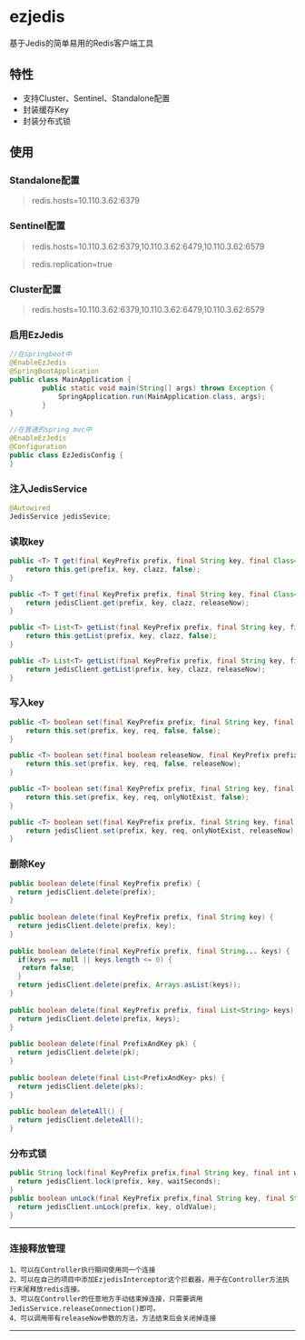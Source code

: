 # ezjedis
基于Jedis的简单易用的Redis客户端工具

## 特性
* 支持Cluster、Sentinel、Standalone配置
* 封装缓存Key
* 封装分布式锁

## 使用

### Standalone配置
> redis.hosts=10.110.3.62:6379

### Sentinel配置
>redis.hosts=10.110.3.62:6379,10.110.3.62:6479,10.110.3.62:6579

>redis.replication=true

### Cluster配置
>redis.hosts=10.110.3.62:6379,10.110.3.62:6479,10.110.3.62:6579

### 启用EzJedis ###
```java
//在springboot中
@EnableEzJedis
@SpringBootApplication
public class MainApplication {
	    public static void main(String[] args) throws Exception {
	       	SpringApplication.run(MainApplication.class, args);
	    }
}
```
```java
//在普通的spring mvc中
@EnableEzJedis
@Configuration
public class EzJedisConfig {
}
```

### 注入JedisService ###

```java
@Autowired
JedisService jedisSevice;
```

### 读取key ###

```java
public <T> T get(final KeyPrefix prefix, final String key, final Class<T> clazz) {
	return this.get(prefix, key, clazz, false);
}

public <T> T get(final KeyPrefix prefix, final String key, final Class<T> clazz, final boolean releaseNow) {
	return jedisClient.get(prefix, key, clazz, releaseNow);
}

public <T> List<T> getList(final KeyPrefix prefix, final String key, final Class<T> clazz) {
	return this.getList(prefix, key, clazz, false);
}

public <T> List<T> getList(final KeyPrefix prefix, final String key, final Class<T> clazz, final boolean releaseNow) {
	return jedisClient.getList(prefix, key, clazz, releaseNow);
}
```
### 写入key ###

```java
public <T> boolean set(final KeyPrefix prefix, final String key, final T req) {
	return this.set(prefix, key, req, false, false);
}

public <T> boolean set(final boolean releaseNow, final KeyPrefix prefix, final String key, final T req) {
	return this.set(prefix, key, req, false, releaseNow);
}

public <T> boolean set(final KeyPrefix prefix, final String key, final T req, final boolean onlyNotExist) {
	return this.set(prefix, key, req, onlyNotExist, false);
}

public <T> boolean set(final KeyPrefix prefix, final String key, final T req, final boolean onlyNotExist, final boolean releaseNow) {
	return jedisClient.set(prefix, key, req, onlyNotExist, releaseNow);
}
```

### 删除Key ###
```java
public boolean delete(final KeyPrefix prefix) {
  return jedisClient.delete(prefix);
}
	
public boolean delete(final KeyPrefix prefix, final String key) {
  return jedisClient.delete(prefix, key);
}
	
public boolean delete(final KeyPrefix prefix, final String... keys) {
  if(keys == null || keys.length <= 0) {
   return false;
  }
  return jedisClient.delete(prefix, Arrays.asList(keys));
}
	
public boolean delete(final KeyPrefix prefix, final List<String> keys) {
  return jedisClient.delete(prefix, keys);
}
	
public boolean delete(final PrefixAndKey pk) {
  return jedisClient.delete(pk);
}
	
public boolean delete(final List<PrefixAndKey> pks) {
  return jedisClient.delete(pks);
}
	
public boolean deleteAll() {
  return jedisClient.deleteAll();
}
```

### 分布式锁 ###
```java
public String lock(final KeyPrefix prefix,final String key, final int waitSeconds) {
  return jedisClient.lock(prefix, key, waitSeconds);
}
public boolean unLock(final KeyPrefix prefix,final String key, final String oldValue) {
  return jedisClient.unLock(prefix, key, oldValue);
}
```

--------------------

### 连接释放管理 ###
	1、可以在Controller执行期间使用同一个连接
	2、可以在自己的项目中添加EzjedisInterceptor这个拦截器，用于在Controller方法执行末尾释放redis连接。
	3、可以在Controller的任意地方手动结束掉连接，只需要调用JedisService.releaseConnection()即可。
	4、可以调用带有releaseNow参数的方法，方法结束后会关闭掉连接
----------------
